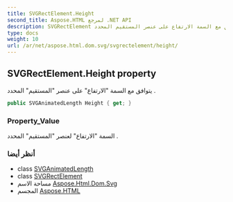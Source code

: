 ```yaml
---
title: SVGRectElement.Height
second_title: Aspose.HTML لمرجع .NET API
description: SVGRectElement ملكية. يتوافق مع السمة الارتفاع على عنصر المستقيم المحدد .
type: docs
weight: 10
url: /ar/net/aspose.html.dom.svg/svgrectelement/height/
---
```

## SVGRectElement.Height property

يتوافق مع السمة "الارتفاع" على عنصر "المستقيم" المحدد .

```csharp
public SVGAnimatedLength Height { get; }
```

### Property_Value

السمة "الارتفاع" لعنصر "المستقيم" المحدد .

### أنظر أيضا

* class [SVGAnimatedLength](../../../aspose.html.dom.svg.datatypes/svganimatedlength/)
* class [SVGRectElement](../)
* مساحة الاسم [Aspose.Html.Dom.Svg](../../svgrectelement/)
* المجسم [Aspose.HTML](../../../)


